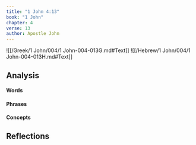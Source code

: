 ```yaml
---
title: "1 John 4:13"
book: "1 John"
chapter: 4
verse: 13
author: Apostle John
---
```

![[/Greek/1 John/004/1 John-004-013G.md#Text]]
![[/Hebrew/1 John/004/1 John-004-013H.md#Text]]

## Analysis

#### Words

#### Phrases

#### Concepts

## Reflections
